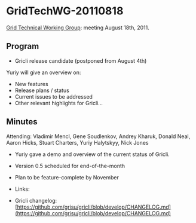 # GridTechWG-20110818

[Grid Technical Working Group](/wiki/spaces/BeSTGRID/pages/3816950451): meeting August 18th, 2011.

## Program

- Gricli release candidate (postponed from August 4th)

Yuriy will give an overview on:

- New features
- Release plans / status
- Current issues to be addressed
- Other relevant highlights for Gricli...

## Minutes

Attending: Vladimir Mencl, Gene Soudlenkov, Andrey Kharuk, Donald Neal, Aaron Hicks, Stuart Charters, Yuriy Halytskyy, Nick Jones

- Yuriy gave a demo and overview of the current status of Gricli.
	
- Version 0.5 scheduled for end-of-the-month
- Plan to be feature-complete by November

- Links:
	
- Gricli changelog: [https://github.com/grisu/gricli/blob/develop/CHANGELOG.md](https://github.com/grisu/gricli/blob/develop/CHANGELOG.md)
